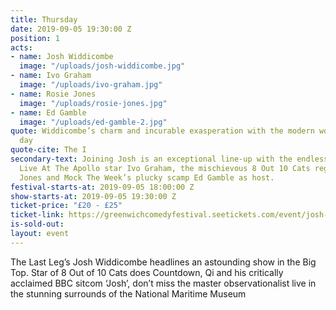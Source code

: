 ```yaml
---
title: Thursday
date: 2019-09-05 19:30:00 Z
position: 1
acts:
- name: Josh Widdicombe
  image: "/uploads/josh-widdicombe.jpg"
- name: Ivo Graham
  image: "/uploads/ivo-graham.jpg"
- name: Rosie Jones
  image: "/uploads/rosie-jones.jpg"
- name: Ed Gamble
  image: "/uploads/ed-gamble-2.jpg"
quote: Widdicombe’s charm and incurable exasperation with the modern world win the
  day
quote-cite: The I
secondary-text: Joining Josh is an exceptional line-up with the endlessly amusing
  Live At The Apollo star Ivo Graham, the mischievous 8 Out 10 Cats regular Rosie
  Jones and Mock The Week’s plucky scamp Ed Gamble as host.
festival-starts-at: 2019-09-05 18:00:00 Z
show-starts-at: 2019-09-05 19:30:00 Z
ticket-price: "£20 - £25"
ticket-link: https://greenwichcomedyfestival.seetickets.com/event/josh-widdicombe/national-maritime-museum/1394390
is-sold-out: 
layout: event
---
```


The Last Leg’s Josh Widdicombe headlines an astounding show in the Big Top. Star of 8 Out of 10 Cats does Countdown, Qi and his critically acclaimed BBC sitcom ‘Josh’, don’t miss the master observationalist live in the stunning surrounds of the National Maritime Museum